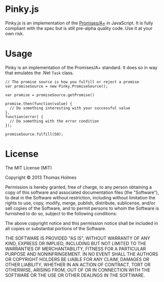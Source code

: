 Pinky.js
=========

Pinky.js is an implementation of the [Promises/A+](http://promises-aplus.github.io/promises-spec/) in JavaScript. It is fully compliant with the spec but is still pre-alpha quality code. Use it at your own risk.

Usage
=========

Pinky is an implementation of the Promises/A+ standard. It does so in way that emulates the .Net `Task` class.

    // The promise source is how you fulfill or reject a promise
    var promiseSource = new Pinky.PromiseSource();
    
    var promise = promiseSource.getPromise()
    
    promise.then(function(value) {
      // Do something interesting with your successful value
    },
    function(error) {
      // Do something with the error condition
    });

    promiseSource.fulfill(50);

License
=========

The MIT License (MIT)

Copyright © 2013 Thomas Holmes

Permission is hereby granted, free of charge, to any person obtaining a copy
of this software and associated documentation files (the "Software"), to deal
in the Software without restriction, including without limitation the rights
to use, copy, modify, merge, publish, distribute, sublicense, and/or sell
copies of the Software, and to permit persons to whom the Software is
furnished to do so, subject to the following conditions:

The above copyright notice and this permission notice shall be included in
all copies or substantial portions of the Software.

THE SOFTWARE IS PROVIDED "AS IS", WITHOUT WARRANTY OF ANY KIND, EXPRESS OR
IMPLIED, INCLUDING BUT NOT LIMITED TO THE WARRANTIES OF MERCHANTABILITY,
FITNESS FOR A PARTICULAR PURPOSE AND NONINFRINGEMENT. IN NO EVENT SHALL THE
AUTHORS OR COPYRIGHT HOLDERS BE LIABLE FOR ANY CLAIM, DAMAGES OR OTHER
LIABILITY, WHETHER IN AN ACTION OF CONTRACT, TORT OR OTHERWISE, ARISING FROM,
OUT OF OR IN CONNECTION WITH THE SOFTWARE OR THE USE OR OTHER DEALINGS IN
THE SOFTWARE.
